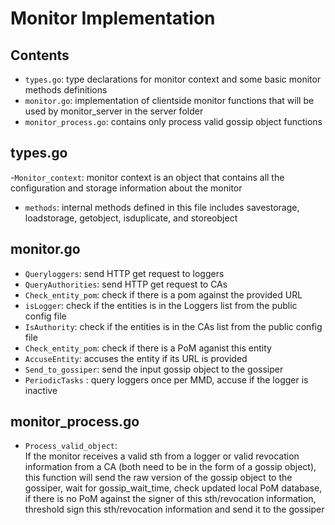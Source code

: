 # Monitor Implementation 

## Contents
- `types.go`: type declarations for monitor context and some basic monitor methods definitions
- `monitor.go`: implementation of clientside monitor functions that will be used by monitor_server in the server folder
- `monitor_process.go`: contains only process valid gossip object functions

## types.go
-`Monitor_context`: monitor context is an object that contains all the configuration and storage information about the monitor
- `methods`: internal methods defined in this file includes savestorage, loadstorage, getobject, isduplicate, and storeobject 
## monitor.go
- `Queryloggers`: send HTTP get request to loggers
- `QueryAuthorities`: send HTTP get request to CAs
- `Check_entity_pom`: check if there is a pom against the provided URL 
- `isLogger`: check if the entities is in the Loggers list from the public config file
- `IsAuthority`: check if the entities is in the CAs list from the public config file
- `Check_entity_pom`: check if there is a PoM aganist this entity 
- `AccuseEntity`: accuses the entity if its URL is provided   
- `Send_to_gossiper`: send the input gossip object to the gossiper  
- `PeriodicTasks` : query loggers once per MMD, accuse if the logger is inactive
## monitor_process.go
- `Process_valid_object`:  
  If the monitor receives a valid sth from a logger or valid revocation information from a CA (both need to be in the form of a gossip object),  
  this function will send the raw version of the gossip object to the gossiper, wait for gossip_wait_time, check updated local PoM database,  
  if there is no PoM against the signer of this sth/revocation information, threshold sign this sth/revocation information and send it to the gossiper  
